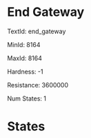 # End Gateway

TextId: end_gateway

MinId: 8164

MaxId: 8164

Hardness: -1

Resistance: 3600000


Num States: 1

# States
```

```